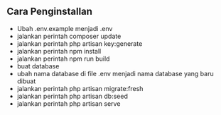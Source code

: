 
## Cara Penginstallan

- Ubah .env.example menjadi .env
- jalankan perintah composer update
- jalankan perintah php artisan key:generate
- jalankan perintah npm install
- jalankan perintah npm run build
- buat database
- ubah nama database di file .env menjadi nama database yang baru dibuat
- jalankan perintah php artisan migrate:fresh
- jalankan perintah php artisan db:seed
- jalankan perintah php artisan serve